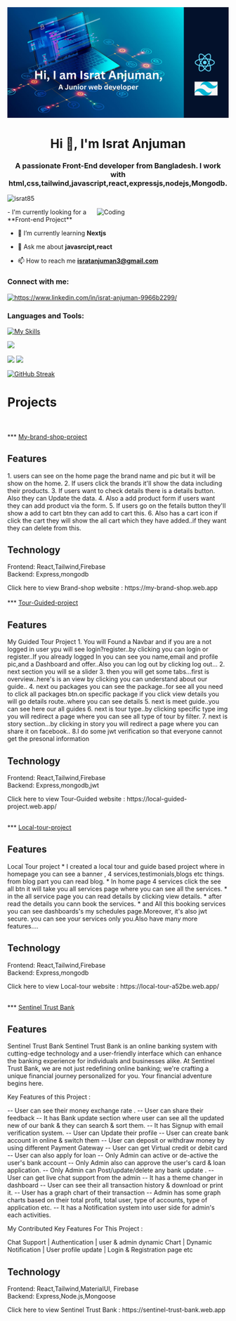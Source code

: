 <img alt="Add a heading.jpg" src="https://raw.githubusercontent.com/Israt85/Israt85/main/Add%20a%20heading.jpg" data-hpc="true" class="Box-sc-g0xbh4-0 kzRgrI">


<h1 align="center">Hi 👋, I'm Israt Anjuman</h1>
<h3 align="center">A passionate Front-End developer from Bangladesh. I work with html,css,tailwind,javascript,react,expressjs,nodejs,Mongodb.
</h3>

<p align="left"> <img src="https://komarev.com/ghpvc/?username=israt85&label=Profile%20views&color=0e75b6&style=flat" alt="israt85" /> </p>


<img align="right" width="300" alt="Coding" src="https://cdn.dribbble.com/users/4055494/screenshots/15215756/media/d2b66c4ca0192aa26d103448b3d1518b.gif"/>
- I'm currently looking for a **Front-end Project**

- 🌱 I’m currently learning **Nextjs**

- 💬 Ask me about **javasrcipt,react**

- 📫 How to reach me **isratanjuman3@gmail.com**

<h3 align="left">Connect with me:</h3>
<p align="left">
<a href="https://linkedin.com/in/https://www.linkedin.com/in/israt-anjuman-9966b2299/" target="blank"><img align="center" src="https://raw.githubusercontent.com/rahuldkjain/github-profile-readme-generator/master/src/images/icons/Social/linked-in-alt.svg" alt="https://www.linkedin.com/in/israt-anjuman-9966b2299/" height="30" width="40" /></a>
</p>

<h3 align="left">Languages and Tools:</h3>

 [![My Skills](https://skillicons.dev/icons?i=html,css,tailwind,mongodb,javascript,react,expressjs,nodejs,figma&theme=light)](https://skillicons.dev)

![](http://github-profile-summary-cards.vercel.app/api/cards/profile-details?username=Israt85&theme=blueberry)

![](http://github-profile-summary-cards.vercel.app/api/cards/repos-per-language?username=Israt85&theme=blueberry)
![](http://github-profile-summary-cards.vercel.app/api/cards/stats?username=Israt85&theme=blueberry)



[![GitHub Streak](https://github-readme-streak-stats.herokuapp.com?user=Israt85&theme=blueberry)](https://git.io/streak-stats)

<h1>Projects</h1>
<br/>
</br>
*** <a href="https://github.com/Israt85/My-brand-shop-project"> My-brand-shop-project </a>
<p> <h2> Features</h2>
1. users can see on the home page the brand name and pic but it will be show on the home.
2. If users click the brands it'll show the data including their products.
3. If users want to check details there is a details button. Also they can Update the data.
4. Also a add product form if users want they can add product via the form. 
5. If users go on the fetails button they'll show a add to cart btn they can add to cart this.
6. Also has a cart icon if click the cart they will show the all cart which they have added..if they want they can delete from this.
</p>
<p>
 <h2>Technology </h2>
 Frontend:
 React,Tailwind,Firebase <br/>
 Backend: Express,mongodb
</p>
Click here to view Brand-shop website : https://my-brand-shop.web.app
<br/>
</br>
*** <a href="https://github.com/Israt85/My-tour-guided-project"> Tour-Guided-project </a>
<p> <h2> Features</h2>
<!-- *** -->
My Guided Tour Project
<!-- *** -->
1. You will Found a Navbar and if you are a not logged in user ypu will see login?register..by clicking you can login or register..If you already logged In you can see you name,email and profile pic,and a Dashboard and offer..Also you can log out by clicking log out...
2. next section you will se a slider
3. then you will get some tabs...first is overview..here's is an view by clicking you can understand about our guide..
4. next ou packages you can see the package..for see all you need to click all packages btn.on specific package if you click view details you will go details route..where you can see details
5. next is meet guide..you can see here our all guides
6. next is tour type..by clicking specific type img you will redirect a page where you can see all type of tour by filter.
7. next is story section...by clicking in story you will redirect a page where you can share it on facebook..
8.I do some jwt verification so that everyone cannot get the presonal information

</p>
<p>
 <h2>Technology </h2>
 Frontend:
 React,Tailwind,Firebase <br/>
 Backend: Express,mongodb,jwt
</p>
Click here to view Tour-Guided website : https://local-guided-project.web.app/
<br/>
</br>

*** <a href="https://github.com/Israt85/My-local-tour-project"> Local-tour-project </a>
<p> <h2> Features</h2>
<!-- *** -->
Local Tour project
<!-- *** -->
* I created a local tour and guide based project where in homepage you can see a banner , 4 services,testimonials,blogs etc things. from blog part you can read blog.
* In home page 4 services click the see all btn it will take you all services page where you can see all the services. 
* in the all service page you can read details by clicking view details.
* after read the details you cann book the services.
* and All this booking services you can see dashboards's my schedules page.Moreover, it's also jwt secure. you can see your services only you.Also have many more features....
</p>
<p>
 <h2>Technology </h2>
 Frontend:
 React,Tailwind,Firebase <br/>
 Backend: Express,mongodb
</p>
Click here to view Local-tour website : https://local-tour-a52be.web.app/
<br/>
</br>

*** <a href="https://github.com/Israt85/My-local-tour-project"> Sentinel Trust Bank </a>
<p> <h2> Features</h2>
<!-- *** -->
Sentinel Trust Bank
<!-- *** -->
Sentinel Trust Bank is an online banking system with cutting-edge technology and a user-friendly interface which can enhance the banking experience for individuals and businesses alike. At Sentinel Trust Bank, we are not just redefining online banking; we're crafting a unique financial journey personalized for you. Your financial adventure begins here. 

Key Features of this Project : 

-- User can see their money exchange rate .
-- User can share their feedback
-- It has Bank update section where user can see all the updated new of our bank & they can search & sort them.
-- It has Signup with email verification system.
-- User can Update their profile
-- User can create bank account in online & switch them
-- User can deposit or withdraw money by using different Payment Gateway
-- User can get Virtual credit or debit card
-- User can also apply for loan
-- Only Admin can active or de-active the user's bank account
-- Only Admin also can approve the user's card & loan application.
-- Only Admin can Post/update/delete any bank update .
-- User can get live chat support from the admin
-- It has a theme changer in dashboard
-- User can see their all transaction history & download or print it.
-- User has a graph chart of their transaction
-- Admin has some graph charts based on their total profit, total user, type of accounts, type of application etc.
-- It has a Notification system into user side for admin's each activities. 


My Contributed Key Features For This Project :

Chat Support | Authentication | user & admin dynamic Chart | Dynamic Notification | User profile update | Login & Registration page etc
 <h2>Technology </h2>
 Frontend:
 React,Tailwind,MaterialUI, Firebase <br/>
 Backend: Express,Node.js,Mongoose
</p>
Click here to view Sentinel Trust Bank : https://sentinel-trust-bank.web.app

